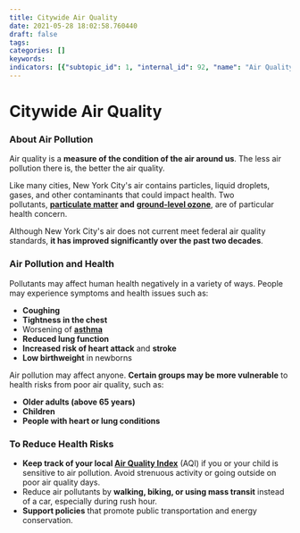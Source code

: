 ```yaml
---
title: Citywide Air Quality
date: 2021-05-28 18:02:58.760440
draft: false
tags: 
categories: []
keywords: 
indicators: [{"subtopic_id": 1, "internal_id": 92, "name": "Air Quality Advisory Days", "URL": "https://a816-dohbesp.nyc.gov/IndicatorPublic/VisualizationData.aspx?id=92,719b87,1,Summarize"}, {"subtopic_id": 1, "internal_id": 57, "name": "Fine Particulate Matter (PM 2.5)", "URL": "https://a816-dohbesp.nyc.gov/IndicatorPublic/VisualizationData.aspx?id=57,719b87,1,Summarize"}, {"subtopic_id": 1, "internal_id": 55, "name": "Ozone", "URL": "https://a816-dohbesp.nyc.gov/IndicatorPublic/VisualizationData.aspx?id=55,719b87,1,Summarize"}]
---
```

# Citywide Air Quality
### About Air Pollution


Air quality is a **measure of the condition of the air around us**. The less air pollution there is, the better the air quality.


Like many cities, New York City's air contains particles, liquid droplets, gases, and other contaminants that could impact health. Two pollutants, **[particulate matter](http://a816-dohbesp.nyc.gov/IndicatorPublic/Glossary.aspx#Particulate_Matter"%20target="_blank" "Particulate matter") and** [**ground-level ozone**](http://a816-dohbesp.nyc.gov/IndicatorPublic/Glossary.aspx "Glossary"), are of particular health concern.


Although New York City's air does not current meet federal air quality standards, **it has improved significantly over the past two decades**.


### Air Pollution and Health


Pollutants may affect human health negatively in a variety of ways. People may experience symptoms and health issues such as: 


* **Coughing**
* **Tightness in the chest**
* Worsening of **[asthma](http://www1.nyc.gov/site/doh/health/health-topics/asthma.page "asthma")**
* **Reduced lung function**
* **Increased risk of heart attack** and **stroke**
* **Low birthweight** in newborns


Air pollution may affect anyone. **Certain groups may be more vulnerable** to health risks from poor air quality, such as:


* **Older adults (above 65 years)**
* **Children**
* **People with heart or lung conditions**


### To Reduce Health Risks


* **Keep track of your local [Air Quality Index](http://www.dec.ny.gov/cfmx/extapps/aqi/aqi_forecast.cfm)** (AQI) if you or your child is sensitive to air pollution. Avoid strenuous activity or going outside on poor air quality days.
* Reduce air pollutants by **walking, biking, or using mass transit** instead of a car, especially during rush hour.
* **Support policies** that promote public transportation and energy conservation.

